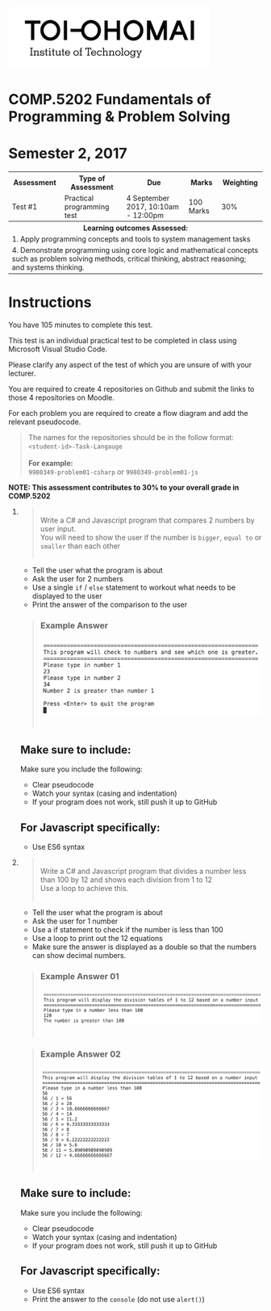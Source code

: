 <link rel="stylesheet" href="../../css/github.css">
<link rel="stylesheet" href="../../css/styles.css">

![Toi Ohomai Logo](../../images/toi-logo.jpg)

# COMP.5202 Fundamentals of Programming & Problem Solving
# Semester 2, 2017

<table>
    <tr>
        <th>Assessment	</th>
        <th>Type of Assessment</th>
        <th>Due</th>
        <th>Marks</th>
        <th>Weighting</th>
    </tr>
    <tr>
        <td>Test #1</td>
        <td>Practical programming test</td>
        <td>4 September 2017, 10:10am - 12:00pm</td>
        <td>100 Marks</td>
        <td>30%</td>
    </tr>
    <tr>
        <th colspan="5">
        Learning outcomes Assessed:
        </th>
    </tr>
    <tr>
        <td colspan="5">
        1. Apply programming concepts and tools to system management tasks
        </td>
    </tr>
    <tr>
        <td colspan="5">
        4. Demonstrate programming using core logic and mathematical concepts such as problem solving methods, critical thinking, abstract reasoning; and systems thinking.
        </td>
    </tr>
</table>

# Instructions

You have 105 minutes to complete this test.

This test is an individual practical test to be completed in class using Microsoft Visual Studio Code.

Please clarify any aspect of the test of which you are unsure of with your lecturer.  

You are required to create 4 repositories on Github and submit the links to those 4 repositories on Moodle.

For each problem you are required to create a flow diagram and add the relevant pseudocode.

>The names for the repositories should be in the follow format:<br>
`<student-id>-Task-Langauge`<br><br>
**For example:<br>**
`9980349-problem01-csharp`
or 
`9980349-problem01-js`

**NOTE:  This assessment contributes to 30% to your overall grade in COMP.5202** 

<div style="page-break-after: always;"></div>

1.	><br>Write a C# and Javascript program that compares 2 numbers by user input.<br> You will need to show the user if the number is `bigger`, `equal to` or `smaller` than each other<br><br>
    
    * Tell the user what the program is about
    * Ask the user for 2 numbers
    * Use a single `if` / `else` statement to workout what needs to be displayed to the user
    * Print the answer of the comparison to the user

    > ### Example Answer<br><br>![Problem 1](../../images/problem01-example.png)<br><br>

    ## Make sure to include:
    Make sure you include the following:
    * Clear pseudocode
    * Watch your syntax (casing and indentation)
    * If your program does not work, still push it up to GitHub
    
    ## For Javascript specifically:
    * Use ES6 syntax

<div style="page-break-after: always;"></div>

2. ><br>Write a C# and Javascript program that divides a number less than 100 by 12 and shows each division from 1 to 12<br>Use a loop to achieve this.<br><br>

    * Tell the user what the program is about
    * Ask the user for 1 number
    * Use a if statement to check if the number is less than 100
    * Use a loop to print out the 12 equations
    * Make sure the answer is displayed as a double so that the numbers can show decimal numbers.

    > ### Example Answer 01<br><br>![Problem 1](../../images/problem02-example-01.png)<br><br>
    
    > ### Example Answer 02<br><br>![Problem 1](../../images/problem02-example-02.png)<br><br>

    ## Make sure to include:
    Make sure you include the following:
    * Clear pseudocode
    * Watch your syntax (casing and indentation)
    * If your program does not work, still push it up to GitHub
    
    ## For Javascript specifically:
    * Use ES6 syntax
    * Print the answer to the `console` (do not use `alert()`)